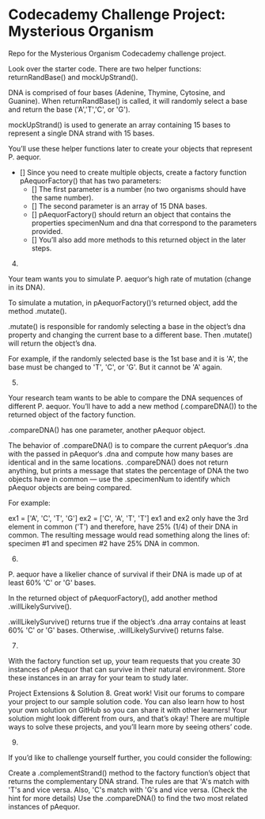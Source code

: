 # Codecademy Challenge Project: Mysterious Organism
Repo for the Mysterious Organism Codecademy challenge project.

Look over the starter code. There are two helper functions: returnRandBase() and mockUpStrand().

DNA is comprised of four bases (Adenine, Thymine, Cytosine, and Guanine). When returnRandBase() is called, it will randomly select a base and return the base ('A','T','C', or 'G').

mockUpStrand() is used to generate an array containing 15 bases to represent a single DNA strand with 15 bases.

You’ll use these helper functions later to create your objects that represent P. aequor.

- [] Since you need to create multiple objects, create a factory function pAequorFactory() that has two parameters:
    - [] The first parameter is a number (no two organisms should have the same number).
    - [] The second parameter is an array of 15 DNA bases.
    - [] pAequorFactory() should return an object that contains the properties specimenNum and dna that correspond to the parameters provided.
    - [] You’ll also add more methods to this returned object in the later steps.


4.
Your team wants you to simulate P. aequor‘s high rate of mutation (change in its DNA).

To simulate a mutation, in pAequorFactory()‘s returned object, add the method .mutate().

.mutate() is responsible for randomly selecting a base in the object’s dna property and changing the current base to a different base. Then .mutate() will return the object’s dna.

For example, if the randomly selected base is the 1st base and it is 'A', the base must be changed to 'T', 'C', or 'G'. But it cannot be 'A' again.



5.
Your research team wants to be able to compare the DNA sequences of different P. aequor. You’ll have to add a new method (.compareDNA()) to the returned object of the factory function.

.compareDNA() has one parameter, another pAequor object.

The behavior of .compareDNA() is to compare the current pAequor‘s .dna with the passed in pAequor‘s .dna and compute how many bases are identical and in the same locations. .compareDNA() does not return anything, but prints a message that states the percentage of DNA the two objects have in common — use the .specimenNum to identify which pAequor objects are being compared.

For example:

ex1 = ['A', 'C', 'T', 'G']
ex2 = ['C', 'A', 'T', 'T']
ex1 and ex2 only have the 3rd element in common ('T') and therefore, have 25% (1/4) of their DNA in common. The resulting message would read something along the lines of: specimen #1 and specimen #2 have 25% DNA in common.



6.
P. aequor have a likelier chance of survival if their DNA is made up of at least 60% 'C' or 'G' bases.

In the returned object of pAequorFactory(), add another method .willLikelySurvive().

.willLikelySurvive() returns true if the object’s .dna array contains at least 60% 'C' or 'G' bases. Otherwise, .willLikelySurvive() returns false.

7.
With the factory function set up, your team requests that you create 30 instances of pAequor that can survive in their natural environment. Store these instances in an array for your team to study later.


Project Extensions & Solution
8.
Great work! Visit our forums to compare your project to our sample solution code. You can also learn how to host your own solution on GitHub so you can share it with other learners! Your solution might look different from ours, and that’s okay! There are multiple ways to solve these projects, and you’ll learn more by seeing others’ code.

9.
If you’d like to challenge yourself further, you could consider the following:

Create a .complementStrand() method to the factory function’s object that returns the complementary DNA strand. The rules are that 'A's match with 'T's and vice versa. Also, 'C's match with 'G's and vice versa. (Check the hint for more details)
Use the .compareDNA() to find the two most related instances of pAequor.